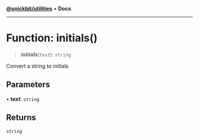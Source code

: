 [**@snickbit/utilities**](../README.md) • **Docs**

***

# Function: initials()

> **initials**(`text`): `string`

Convert a string to initials

## Parameters

• **text**: `string`

## Returns

`string`
